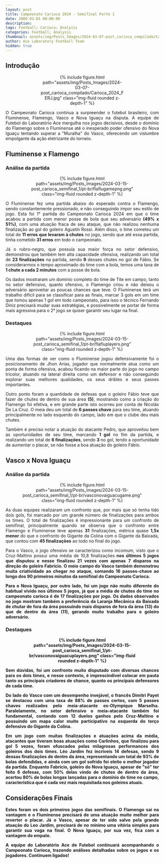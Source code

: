 ```yaml
---
layout: post
title: Campeonato Carioca 2024 - Semifinal Parte 1
date: 2000-01-01 00:00:00
description:
tags: Football; Carioca; Analysis
categories: Football; Analysis
thumbnail: assets/img/Posts_Images/2024-03-07-post_carioca_compilado/Carioca_2024_FERJ.jpg
author: Ace Laboratory Football Team
hidden: true
---
```


<h2>Introdução</h2>

<div style="width: 55%; margin: 0 auto; text-align: center;">
{% include figure.html path="assets/img/Posts_Images/2024-03-07-post_carioca_compilado/Carioca_2024_FERJ.jpg" class="img-fluid rounded z-depth-1" %}
</div>

<div style="text-align: justify">
<p align="justify">
O Campeonato Carioca continua a surpreender o futebol brasileiro, com Fluminense, Flamengo, Vasco e Nova Iguaçu na disputa. A equipe de Futebol do Laboratório Ace mergulha nos jogos decisivos, desde o domínio do Flamengo sobre o Fluminense até o inesperado poder ofensivo do Nova Iguaçu tentando superar a "Muralha" do Vasco, oferecendo um vislumbre empolgante da ação eletrizante do torneio.
</p>
</div>

<h2>Fluminense x Flamengo</h2>

<div style="text-align: justify">

<h3>Análise da partida</h3>
<div style="width: 80%; margin: 0 auto; text-align: center;">
{% include figure.html path="assets/img/Posts_Images/2024-03-15-post_carioca_semifinal_1/pt-br/flaflugamepng.png" class="img-fluid rounded z-depth-1" %}
</div>
<p align="justify">
O Fluminense fez uma partida abaixo do esperado contra o Flamengo, sendo constantemente pressionado, e não conseguindo impor seu estilo de jogo. Esta foi 1° partida do Campeonato Carioca 2024 em que o time acabou a partida com menor posse de bola que seu adversário <b>(49% x 51%)</b>, com uma atuação fraca de seu ataque, que não realizou nenhuma finalização ao gol do goleiro Agustín Rossi. Além disso, o time cometeu um total de <b>11 erros que levaram à chutes</b> no jogo, sendo que até essa partida, tinha cometido <b>31 erros</b> em todo o campeonato.
</p>
<p align="justify">
Já o rubro-negro, que possuía sua maior força no setor defensivo, demonstrou que também tem alta capacidade ofensiva, realizando um total de <b>23 finalizações</b> na partida, sendo <b>9</b> desses chutes no gol de Fábio. Se considerarmos o tempo aproximado do time com a bola, temos uma taxa de <b>1 chute a cada 2 minutos</b> com a posse de bola. 
</p>

<p align="justify">
Os dados mostraram um domínio completo do time de Tite em campo, tanto no setor defensivo, quanto ofensivo, o Flamengo criou e não deixou o adversário aproveitar as poucas chances que teve. O Fluminense terá um trabalho difícil para se classificar para as finais, marcar 3 gols em um time que tomou apenas 1 gol em todo campeonato, para isso o técnico Fernando Diniz precisará mudar suas estratégias, e possivelmente se portar de forma mais agressiva para o 2° jogo se quiser garantir seu lugar na final.
</p>

<h3>Destaques</h3>

<div style="width: 80%; margin: 0 auto; text-align: center;">
{% include figure.html path="assets/img/Posts_Images/2024-03-15-post_carioca_semifinal_1/pt-br/flafluplayers.png" class="img-fluid rounded z-depth-1" %}
</div>
<p align="justify">
Uma das formas de ver como o Fluminense jogou defensivamente foi o posicionamento de Jhon Arias, jogador que normalmente atua como um ponta de forma ofensiva, acabou ficando na maior parte do jogo no campo tricolor, atuando na lateral direita como um defensor e não conseguindo explorar suas melhores qualidades, os seus dribles e seus passes importantes.
</p>

<p align="justify">
Outro ponto foram a quantidade de defesas que o goleiro Fábio teve que fazer de chutes de dentro de sua área <b>(5)</b>, mostrando como a criação do Flamengo foi efetiva, e em grande parte isto ocorreu por conta de Nicolás De La Cruz. O meia deu um total de <b>6 passes chave</b> para seu time, atuando principalmente no lado esquerdo do campo, lado em que o clube deu mais chutes.
</p>

<p align="justify">
Também é preciso notar a atuação do atacante Pedro, que aproveitou bem as oportunidades de seu time, marcando <b>1 gol</b> no fim da partida, e realizando um total de <b>6 finalizações</b>, sendo <b>3</b> no gol, tendo a oportunidade de aumentar o placar, se não fosse a boa atuação do goleiro Fábio.
</p>

</div>

<h2>Vasco x Nova Iguaçu</h2>

<div style="text-align: justify">
<h3>Análise da partida</h3>
<div style="width: 80%; margin: 0 auto; text-align: center;">
{% include figure.html path="assets/img/Posts_Images/2024-03-15-post_carioca_semifinal_1/pt-br/vasconovaiguacugame.png" class="img-fluid rounded z-depth-1" %}
</div>
<p align="justify">
As duas equipes realizaram um confronto que, por mais que só tenha tido dois gols, foi marcado por um grande número de finalizações para ambos os times. O total de finalizações é impressionante para um confronto de semifinal, principalmente quando se observa que o confronto entre Flamengo e Fluminense teve apenas <b>31</b> finalizações, métrica quase <b>1,5x menor</b> do que o confronto do Gigante da Colina com o Gigante da Baixada, que contou com <b>45 finalizações</b> ao todo no final do jogo.
</p>

<p align="justify">
Para o Vasco, o jogo ofensivo se caracterizou como incomum, visto que o Cruz-Maltino possui uma média de </b>10,8 finalizações<b> nos últimos 5 jogos que disputou e nesse finalizou <b>21 vezes</b> com apenas <b>7 disparos</b> na direção do goleiro Fabrício. O meio campo do Vasco também demonstrou muita criatividade ao chegar no ataque, somando <b>16 passes-chave</b> ao longo dos 90 primeiros minutos da semifinal do Campeonato Carioca.
</p>

<p align="justify">
Para o Nova Iguaçu, por outro lado, foi um jogo não muito diferente do habitual vivido nos últimos 5 jogos, já que a média de chutes do time no campeonato carioca é de <b>17 finalizações</b> por jogo. Os dados observados no jogo mostram também a preferência da Laranja Mecânica da Baixada de chutar de fora da área possuindo mais disparos de fora da área <b>(13)</b> do que de dentro da área <b>(11)</b>, gerando muito trabalho para o goleiro adversário.
</p>

<h3>Destaques</h3>

<div style="width: 80%; margin: 0 auto; text-align: center;">
{% include figure.html path="assets/img/Posts_Images/2024-03-15-post_carioca_semifinal_1/pt-br/vasconovaiguacuplayers.png" class="img-fluid rounded z-depth-1" %}
</div>

<p align="justify">
Sem dúvidas, foi um confronto muito disputado com diversas chances para os dois times, e nesse contexto, é imprescindível colocar em pauta tanto os principais criadores de chance, quanto os principais defensores de cada time.
</p>
<p align="justify">

Do lado do Vasco com um desempenho invejável, o francês Dimitri Payet se destacou com uma taxa de <b>88% de passes certos</b>, com <b>5 passes chaves</b> realizados pelo meia-atacante ex-Olympique Marselha. Paralelamente, no setor defensivo o meia-atacante também foi fundamental, contando com <b>12 duelos ganhos</b> pelo Cruz-Maltino e possuindo um mapa calor muito participativo na esquerda do terço defensivo do Gigante da Colina.

</p>
<p align="justify">
Em um jogo com muitas finalizações e atuações acima da média, atacantes que tiveram boas atuações como Carlinhos, que finalizou para gol <b>5 vezes</b>, foram ofuscados pelas milagrosas performances dos goleiros dos dois times. Léo Jardim fez incríveis <b>14 defesas</b>, sendo 9 dessas finalizações de dentro da área, representando um total de <b>93%</b> de bolas defendidas, e ainda com um gol sofrido foi eleito o melhor jogador da partida. Enquanto Fabricio, goleiro do Nova Iguaçu, apesar de "só" ter feito 6 defesas, com 50% delas vindo de chutes de dentro da área, acertou <b>80% de bolas longas</b> lançadas para o domínio do time no campo, característica que é cada vez mais requisitada nos goleiros atuais.
</p>

<h2>Considerações Finais</h2>

<p align="justify">
Estes foram os dois primeiros jogos das semifinais. O Flamengo sai na vantagem e o Fluminense precisará de uma atuação muito melhor para reverter o placar. Já o Vasco, apesar de ter sido salvo pela grande atuação do Leo Jardim, precisará de no mínimo uma vitória simples para garantir sua vaga na final. O Nova Iguaçu, por sua vez, fica com a vantagem do empate.
</p>

<p align="justify">
A equipe do Laboratório Ace de Futebol continuará acompanhando o Campeonato Carioca, trazendo análises detalhadas sobre os jogos e os jogadores. Continuem ligados!
</p>

</div>
